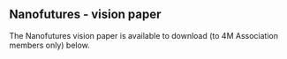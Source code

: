 ## Nanofutures - vision paper

The Nanofutures vision paper is available to download (to 4M Association members only) below.